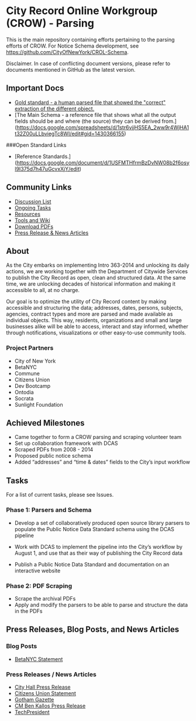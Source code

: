 # City Record Online Workgroup (CROW) - Parsing

This is the main repository containing efforts pertaining to the parsing efforts of CROW. For Notice Schema development, see  https://github.com/CityOfNewYork/CROL-Schema.

Disclaimer. In case of conflicting document versions, please refer to documents mentioned in GitHub as the latest version.

## Important Docs

* [Gold standard -  a human parsed file that showed the "correct" extraction of the different object.](https://docs.google.com/spreadsheets/d/1M-XbFTsVmbOn2LPyhyZchH0AiYGMaYcEXn1fypPyj-c/edit?usp=sharing)
* [The Main Schema -  a reference file that shows what all the output fields should be and where (the source) they can be derived from.] (https://docs.google.com/spreadsheets/d/1str6vjjHS5EA_2ww9r4WjHA1t32Z00uLLbviegTc8WI/edit#gid=1430366155)

###Open Standard Links

* [Reference Standards.] (https://docs.google.com/document/d/1USFMTHfrmBzDvNW08b2f6osyl9I375d7h47uGcvxXjY/edit)



## Community Links
* [Discussion List](http://talk.beta.nyc/c/working-groups/city-record-online)
* [Ongoing Tasks](https://github.com/CityOfNewYork/CROL-PDF/issues)
* [Resources](https://drive.google.com/drive/#folders/0B98QOZfGax93eWQyOHB4dWRWczg)
* [Tools and Wiki](https://github.com/CityOfNewYork/CROL-PDF/wiki)
* [Download PDFs](https://github.com/CityOfNewYork/CROL-PDF#download-pdfs)
* [Press Release & News Articles](https://github.com/CityOfNewYork/CROL-PDF#press-releases-blog-posts-and-news-articles)

## About

As the City embarks on implementing Intro 363-2014 and unlocking its daily actions, we are working together with the Department of Citywide Services to publish the City Record as open, clean and structured data. At the same time, we are unlocking decades of historical information and making it accessible to all, at no charge. 

Our goal is to optimize the utility of City Record content by making accessible and structuring the data; addresses, dates, persons, subjects, agencies, contract types and more are parsed and made available as individual objects. This way, residents, organizations and small and large businesses alike will be able to access, interact and stay informed, whether through notifications, visualizations or other easy-to-use community tools.


### Project Partners
* City of New York
* BetaNYC
* Commune
* Citizens Union 
* Dev Bootcamp 
* Ontodia
* Socrata
* Sunlight Foundation


## Achieved Milestones

* Came together to form a CROW parsing and scraping volunteer team
* Set up collaboration framework with DCAS
* Scraped PDFs from 2008 - 2014
* Proposed public notice schema
* Added “addresses” and “time & dates” fields to the City’s input workflow

## Tasks
For a list of current tasks, please see Issues.

### Phase 1: Parsers and Schema
* Develop a set of collaboratively produced open source library parsers to populate the Public Notice Data Standard schema using the DCAS pipeline 

* Work with DCAS to implement the pipeline into the City’s workflow by August 1, and use that as their way of publishing the City Record data

* Publish a Public Notice Data Standard and documentation on an interactive website

### Phase 2: PDF Scraping
* Scrape the archival PDFs
* Apply and modify the parsers to be able to parse and structure the data in the PDFs


## Press Releases, Blog Posts, and News Articles

### Blog Posts
* [BetaNYC Statement](http://blog.betanyc.org/post/94088164367/betanycs-statement-on-the-signing-of-nycs-openlaw-and)

### Press Releases / News Articles 
* [City Hall Press Release](http://www1.nyc.gov/office-of-the-mayor/news/393-14/mayor-bill-de-blasio-signs-two-transparency-bills-law-public-private-partnership-to)
* [Citizens Union Statement](http://us3.campaign-archive1.com/?u=ca0fb41d668202ba6cc542ca8&id=91fa752d3f&e=[UNIQID])
* [Gotham Gazette](http://www.gothamgazette.com/index.php/government/5211-de-blasio-embraces-civic-tech-bill-city-record-online)
* [CM Ben Kallos Press Release](http://benkallos.com/press-release/mayor-bill-de-blasio-signs-two-transparency-bills-law-announces-public-private-partner)
* [TechPresident](http://techpresident.com/news/25231/new-york-city-and-silicon-valley-local-government-innovation-gets-outside-help)
